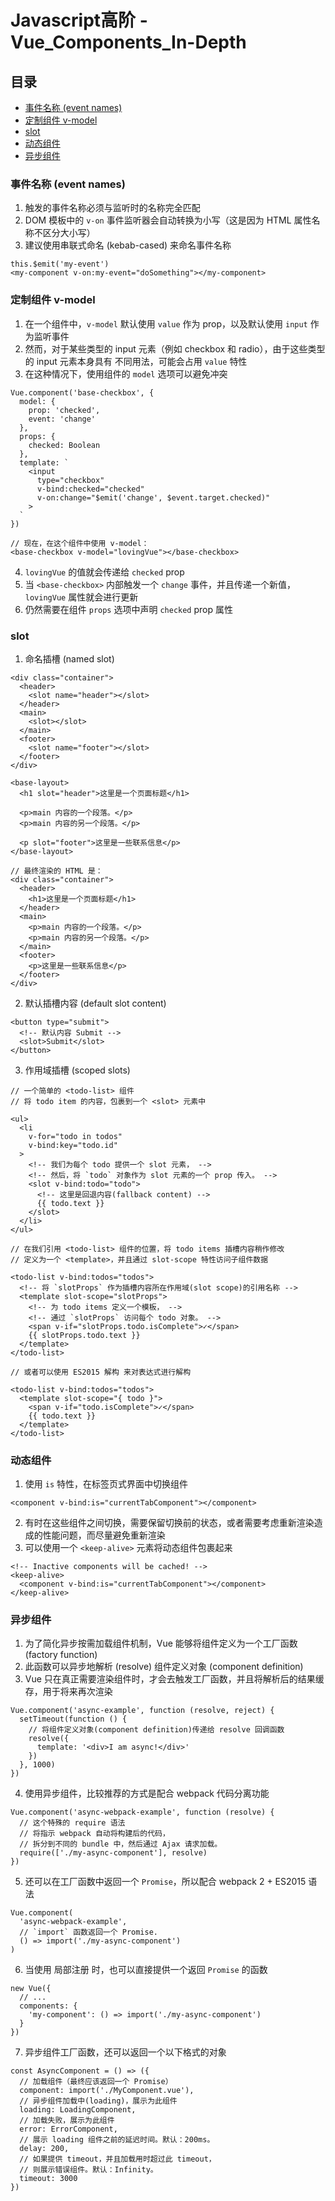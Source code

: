 # Javascript高阶 - Vue_Components_In-Depth

## 目录
- [事件名称 (event names)](#事件名称-(event-names))
- [定制组件 v-model](#定制组件-v-model)
- [slot](#slot)
- [动态组件](#动态组件)
- [异步组件](#异步组件)

### 事件名称 (event names)

1. 触发的事件名称必须与监听时的名称完全匹配
2. DOM 模板中的 ```v-on``` 事件监听器会自动转换为小写（这是因为 HTML 属性名称不区分大小写）
3. 建议使用串联式命名 (kebab-cased) 来命名事件名称
```
this.$emit('my-event')
<my-component v-on:my-event="doSomething"></my-component>
```

### 定制组件 v-model

1. 在一个组件中，```v-model``` 默认使用 ```value``` 作为 prop，以及默认使用 ```input``` 作为监听事件
2. 然而，对于某些类型的 input 元素（例如 checkbox 和 radio），由于这些类型的 input 元素本身具有 不同用法，可能会占用 ```value``` 特性
3. 在这种情况下，使用组件的 ```model``` 选项可以避免冲突
```
Vue.component('base-checkbox', {
  model: {
    prop: 'checked',
    event: 'change'
  },
  props: {
    checked: Boolean
  },
  template: `
    <input
      type="checkbox"
      v-bind:checked="checked"
      v-on:change="$emit('change', $event.target.checked)"
    >
  `
})
```
```
// 现在，在这个组件中使用 v-model：
<base-checkbox v-model="lovingVue"></base-checkbox>
```
4. ```lovingVue``` 的值就会传递给 ```checked``` prop
5. 当 ```<base-checkbox>``` 内部触发一个 ```change``` 事件，并且传递一个新值，```lovingVue``` 属性就会进行更新
6. 仍然需要在组件 ```props``` 选项中声明 ```checked``` prop 属性

### slot

1. 命名插槽 (named slot)
```
<div class="container">
  <header>
    <slot name="header"></slot>
  </header>
  <main>
    <slot></slot>
  </main>
  <footer>
    <slot name="footer"></slot>
  </footer>
</div>

<base-layout>
  <h1 slot="header">这里是一个页面标题</h1>

  <p>main 内容的一个段落。</p>
  <p>main 内容的另一个段落。</p>

  <p slot="footer">这里是一些联系信息</p>
</base-layout>

// 最终渲染的 HTML 是：
<div class="container">
  <header>
    <h1>这里是一个页面标题</h1>
  </header>
  <main>
    <p>main 内容的一个段落。</p>
    <p>main 内容的另一个段落。</p>
  </main>
  <footer>
    <p>这里是一些联系信息</p>
  </footer>
</div>
```
2. 默认插槽内容 (default slot content)
```
<button type="submit">
  <!-- 默认内容 Submit -->
  <slot>Submit</slot>
</button>
```
3. 作用域插槽 (scoped slots)
```
// 一个简单的 <todo-list> 组件
// 将 todo item 的内容，包裹到一个 <slot> 元素中

<ul>
  <li
    v-for="todo in todos"
    v-bind:key="todo.id"
  >
    <!-- 我们为每个 todo 提供一个 slot 元素， -->
    <!-- 然后，将 `todo` 对象作为 slot 元素的一个 prop 传入。 -->
    <slot v-bind:todo="todo">
      <!-- 这里是回退内容(fallback content) -->
      {{ todo.text }}
    </slot>
  </li>
</ul>

// 在我们引用 <todo-list> 组件的位置，将 todo items 插槽内容稍作修改
// 定义为一个 <template>，并且通过 slot-scope 特性访问子组件数据

<todo-list v-bind:todos="todos">
  <!-- 将 `slotProps` 作为插槽内容所在作用域(slot scope)的引用名称 -->
  <template slot-scope="slotProps">
    <!-- 为 todo items 定义一个模板， -->
    <!-- 通过 `slotProps` 访问每个 todo 对象。 -->
    <span v-if="slotProps.todo.isComplete">✓</span>
    {{ slotProps.todo.text }}
  </template>
</todo-list>

// 或者可以使用 ES2015 解构 来对表达式进行解构

<todo-list v-bind:todos="todos">
  <template slot-scope="{ todo }">
    <span v-if="todo.isComplete">✓</span>
    {{ todo.text }}
  </template>
</todo-list>
```

### 动态组件

1. 使用 ```is``` 特性，在标签页式界面中切换组件
```
<component v-bind:is="currentTabComponent"></component>
```
2. 有时在这些组件之间切换，需要保留切换前的状态，或者需要考虑重新渲染造成的性能问题，而尽量避免重新渲染
3. 可以使用一个 ```<keep-alive>``` 元素将动态组件包裹起来
```
<!-- Inactive components will be cached! -->
<keep-alive>
  <component v-bind:is="currentTabComponent"></component>
</keep-alive>
```

### 异步组件

1. 为了简化异步按需加载组件机制，Vue 能够将组件定义为一个工厂函数 (factory function)
2. 此函数可以异步地解析 (resolve) 组件定义对象 (component definition)
3. Vue 只在真正需要渲染组件时，才会去触发工厂函数，并且将解析后的结果缓存，用于将来再次渲染
```
Vue.component('async-example', function (resolve, reject) {
  setTimeout(function () {
    // 将组件定义对象(component definition)传递给 resolve 回调函数
    resolve({
      template: '<div>I am async!</div>'
    })
  }, 1000)
})
```
4. 使用异步组件，比较推荐的方式是配合 webpack 代码分离功能
```
Vue.component('async-webpack-example', function (resolve) {
  // 这个特殊的 require 语法
  // 将指示 webpack 自动将构建后的代码，
  // 拆分到不同的 bundle 中，然后通过 Ajax 请求加载。
  require(['./my-async-component'], resolve)
})
```
5. 还可以在工厂函数中返回一个 ```Promise```，所以配合 webpack 2 + ES2015 语法
```
Vue.component(
  'async-webpack-example',
  // `import` 函数返回一个 Promise.
  () => import('./my-async-component')
)
```
6. 当使用 局部注册 时，也可以直接提供一个返回 ```Promise``` 的函数
```
new Vue({
  // ...
  components: {
    'my-component': () => import('./my-async-component')
  }
})
```
7. 异步组件工厂函数，还可以返回一个以下格式的对象
```
const AsyncComponent = () => ({
  // 加载组件（最终应该返回一个 Promise）
  component: import('./MyComponent.vue'),
  // 异步组件加载中(loading)，展示为此组件
  loading: LoadingComponent,
  // 加载失败，展示为此组件
  error: ErrorComponent,
  // 展示 loading 组件之前的延迟时间。默认：200ms。
  delay: 200,
  // 如果提供 timeout，并且加载用时超过此 timeout，
  // 则展示错误组件。默认：Infinity。
  timeout: 3000
})
```
